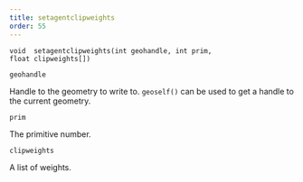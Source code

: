 ```yaml
---
title: setagentclipweights
order: 55
---
```

`void  setagentclipweights(int geohandle, int prim, float clipweights[])`

`geohandle`

Handle to the geometry to write to. `geoself()` can be used to get a handle to the current geometry.

`prim`

The primitive number.

`clipweights`

A list of weights.
